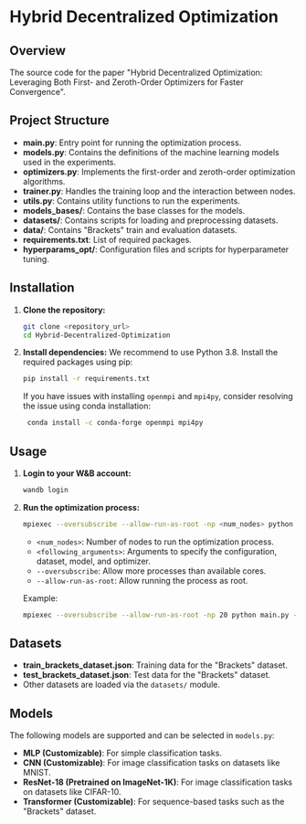 
# Hybrid Decentralized Optimization

## Overview

The source code for the paper "Hybrid Decentralized Optimization: Leveraging Both First- and Zeroth-Order Optimizers for Faster Convergence".

## Project Structure

- **main.py**: Entry point for running the optimization process.
- **models.py**: Contains the definitions of the machine learning models used in the experiments.
- **optimizers.py**: Implements the first-order and zeroth-order optimization algorithms.
- **trainer.py**: Handles the training loop and the interaction between nodes.
- **utils.py**: Contains utility functions to run the experiments.
- **models_bases/**: Contains the base classes for the models.
- **datasets/**: Contains scripts for loading and preprocessing datasets.
- **data/**: Contains "Brackets" train and evaluation datasets.
- **requirements.txt**: List of required packages.
- **hyperparams_opt/**: Configuration files and scripts for hyperparameter tuning.

## Installation

1. **Clone the repository:**
   ```bash
   git clone <repository_url>
   cd Hybrid-Decentralized-Optimization
   ```

2. **Install dependencies:**
   We recommend to use Python 3.8. Install the required packages using pip:
   ```bash
   pip install -r requirements.txt
   ```
   If you have issues with installing `openmpi` and `mpi4py`, consider resolving the issue using conda installation:
   ```bash
    conda install -c conda-forge openmpi mpi4py
    ```

## Usage

1. **Login to your W&B account:**
   ```bash
   wandb login
   ```
2. **Run the optimization process:**
   ```bash
   mpiexec --oversubscribe --allow-run-as-root -np <num_nodes> python main.py <following_arguments>
   ```
    - `<num_nodes>`: Number of nodes to run the optimization process.
    - `<following_arguments>`: Arguments to specify the configuration, dataset, model, and optimizer.
    - `--oversubscribe`: Allow more processes than available cores.
    - `--allow-run-as-root`: Allow running the process as root.

   Example:
   ```bash
   mpiexec --oversubscribe --allow-run-as-root -np 20 python main.py --scheduler_warmup_steps 100 --warmup_steps 100 --seed 0 --steps 1000 --concurrency 100 --fn 4 --dataset bracket --model transformer --scheduler --z_grad zeroth_order_forward-mode_AD_sim --lr0=0.1 --momentum0=0.8 --rv=64 --z_batch_size=256 --f_batch_size=128 --lr1=0.05 --momentum1=0.8 --wandb_group brackets_16ZO_4FO
   ```

## Datasets

- **train_brackets_dataset.json**: Training data for the "Brackets" dataset.
- **test_brackets_dataset.json**: Test data for the "Brackets" dataset.
- Other datasets are loaded via the `datasets/` module.

## Models

The following models are supported and can be selected in `models.py`:

- **MLP (Customizable)**: For simple classification tasks.
- **CNN (Customizable)**: For image classification tasks on datasets like MNIST.
- **ResNet-18 (Pretrained on ImageNet-1K)**: For image classification tasks on datasets like CIFAR-10.
- **Transformer (Customizable)**: For sequence-based tasks such as the "Brackets" dataset.
